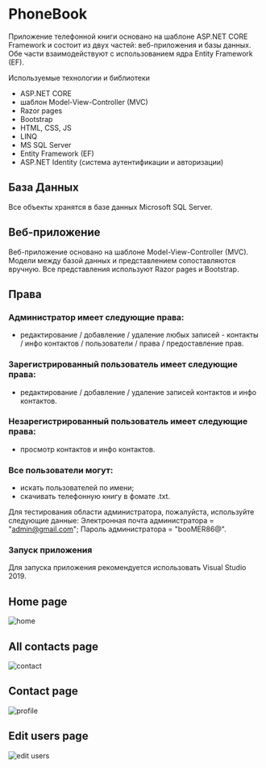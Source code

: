 # PhoneBook

Приложение телефонной книги основано на шаблоне ASP.NET CORE Framework и состоит из двух частей: веб-приложения и базы данных. Обе части взаимодействуют с использованием ядра Entity Framework (EF).

Используемые технологии и библиотеки
- ASP.NET CORE
- шаблон Model-View-Controller (MVC)
- Razor pages
- Bootstrap
- HTML, CSS, JS
- LINQ
- MS SQL Server
- Entity Framework (EF)
- ASP.NET Identity (система аутентификации и авторизации)

## База Данных
Все объекты хранятся в базе данных Microsoft SQL Server.

## Веб-приложение
Веб-приложение основано на шаблоне Model-View-Controller (MVC). Модели между базой данных и представлением сопоставляются вручную. Все представления используют Razor pages и Bootstrap.

## Права
### Администратор имеет следующие права:
- редактирование / добавление / удаление любых записей - контакты / инфо контактов / пользователи / права / предоставление прав.

### Зарегистрированный пользователь имеет следующие права:
- редактирование / добавление / удаление записей контактов и инфо контактов.

### Незарегистрированный пользователь имеет следующие права:
- просмотр контактов и инфо контактов.

### Все пользователи могут:
- искать пользователей по имени;
- скачивать телефонную книгу в фомате .txt.


Для тестирования области администратора, пожалуйста, используйте следующие данные:
Электронная почта администратора = "admin@gmail.com"; Пароль администратора = "booMER86@".

### Запуск приложения
Для запуска приложения рекомендуется использовать Visual Studio 2019.

## Home page

![home](https://github.com/OlegVorontsov/ASP.NET-Core_MVC-App_PhoneBook/assets/102809790/fa80685b-2a3a-42ae-800c-96304ac6693e)

## All contacts page

![contact](https://github.com/OlegVorontsov/ASP.NET-Core_MVC-App_PhoneBook/assets/102809790/44e6a2c8-6ccc-4d6b-934b-7a43f983d453)

## Contact page

![profile](https://github.com/OlegVorontsov/ASP.NET-Core_MVC-App_PhoneBook/assets/102809790/b77746d5-198c-4a72-b890-65094b8b0176)

## Edit users page

![edit users](https://github.com/OlegVorontsov/ASP.NET-Core_MVC-App_PhoneBook/assets/102809790/6b0032e9-5a07-4fb5-ad1b-f06e5d079aa1)
